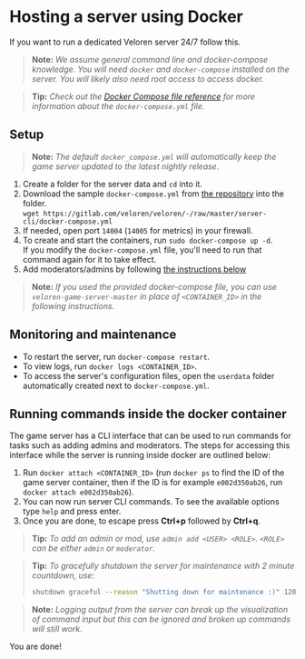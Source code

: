 # Hosting a server using Docker

If you want to run a dedicated Veloren server 24/7 follow this.

> **Note:** _We assume general command line and docker-compose knowledge. You will need `docker` and `docker-compose` installed on the server. You will likely also need root access to access docker._

> **Tip:** _Check out the [Docker Compose file reference](https://docs.docker.com/compose/compose-file/compose-file-v3/) for more information about the `docker-compose.yml` file._
## Setup

> **Note:** _The default `docker_compose.yml` will automatically keep the game server updated to the latest nightly release._

1. Create a folder for the server data and `cd` into it.
2. Download the sample `docker-compose.yml` from [the repository](https://gitlab.com/veloren/veloren/-/blob/master/server-cli/docker-compose.yml) into the folder.  
`wget https://gitlab.com/veloren/veloren/-/raw/master/server-cli/docker-compose.yml`
3. If needed, open port `14004` (`14005` for metrics) in your firewall.
4. To create and start the containers, run `sudo docker-compose up -d`.  
If you modify the `docker-compose.yml` file, you'll need to run that command again for it to take effect.
5. Add moderators/admins by following [the instructions below](#running-commands-inside-the-docker-container)

> **Note:** _If you used the provided docker-compose file, you can use `veloren-game-server-master` in place of `<CONTAINER_ID>` in the following instructions._
## Monitoring and maintenance

- To restart the server, run `docker-compose restart`.
- To view logs, run `docker logs <CONTAINER_ID>`.
- To access the server's configuration files, open the `userdata` folder automatically created next to `docker-compose.yml`.

## Running commands inside the docker container

The game server has a CLI interface that can be used to run commands for tasks such as adding admins and moderators.
The steps for accessing this interface while the server is running inside docker are outlined below:

1. Run `docker attach <CONTAINER_ID>` (run `docker ps` to find the ID of the game server container, then if the ID is for example `e002d350ab26`, run `docker attach e002d350ab26`).
2. You can now run server CLI commands. To see the available options type `help` and press enter.
3. Once you are done, to escape press **Ctrl+p** followed by **Ctrl+q**.

> **Tip:** _To add an admin or mod, use `admin add <USER> <ROLE>`. `<ROLE>` can be either `admin` or `moderator`._

> **Tip:** _To gracefully shutdown the server for maintenance with 2 minute countdown, use:_
> ```sh
> shutdown graceful --reason "Shutting down for maintenance :)" 120
> ```

> **Note:** _Logging output from the server can break up the visualization of command input but this can be ignored and broken up commands will still work._

You are done!

